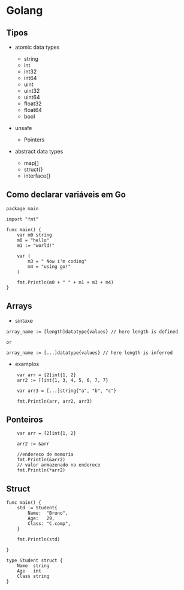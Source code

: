 # Golang

## Tipos 
- atomic data types

  - string
  - int
  - int32
  - int64
  - uint
  - uint32
  - uint64
  - float32
  - float64
  - bool

- unsafe
  - Pointers

- abstract data types 
  - map[]<datatype>
  - struct{}
  - interface{}


## Como declarar variáveis em Go

```
package main

import "fmt"

func main() {
	var m0 string
	m0 = "hello"
	m1 := "world!"

	var (
		m3 = " Now i'm coding"
		m4 = "using go!"
	)

	fmt.Println(m0 + " " + m1 + m3 + m4)
}

```

## Arrays

- sintaxe
```
array_name := [length]datatype{values} // here length is defined

or

array_name := [...]datatype{values} // here length is inferred
```
- examplos
```
	var arr = [2]int{1, 2}
	arr2 := []int{1, 3, 4, 5, 6, 7, 7}

	var arr3 = [...]string{"a", "b", "c"}

	fmt.Println(arr, arr2, arr3)
```

## Ponteiros

```
	var arr = [2]int{1, 2}

	arr2 := &arr

	//endereco de memoria
	fmt.Println(&arr2)
	// valor armazenado no endereco
	fmt.Println(*arr2)
```

## Struct

```
func main() {
	std := Student{
		Name:  "Bruno",
		Age:   29,
		Class: "C.comp",
	}

	fmt.Println(std)

}

type Student struct {
	Name  string
	Age   int
	Class string
}

```
                          
